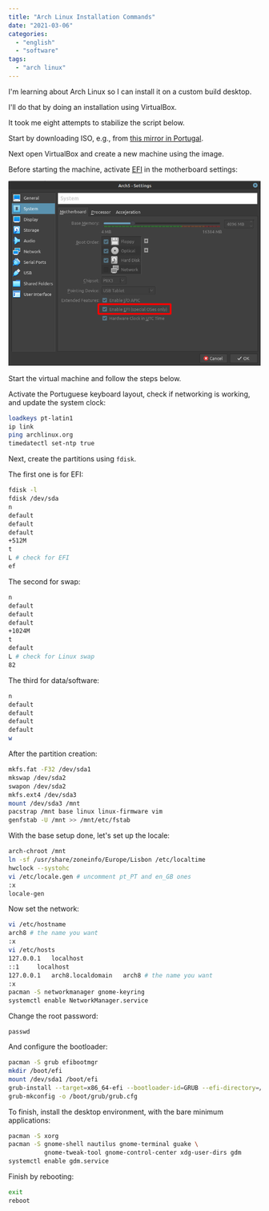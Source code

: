 ```yaml
---
title: "Arch Linux Installation Commands"
date: "2021-03-06"
categories: 
  - "english"
  - "software"
tags:
  - "arch linux"
---
```


I'm learning about Arch Linux so I can install it on a custom build desktop.

I'll do that by doing an installation using VirtualBox.

It took me eight attempts to stabilize the script below.

Start by downloading ISO, e.g., from [this mirror in Portugal](https://ftp.rnl.tecnico.ulisboa.pt/pub/archlinux/iso/2021.03.01).

Next open VirtualBox and create a new machine using the image.

Before starting the machine, activate [EFI](https://en.wikipedia.org/wiki/EFI_system_partition) 
in the motherboard settings:

![](images/image.png)

Start the virtual machine and follow the steps below.

Activate the Portuguese keyboard layout, check if networking is working, and update the system clock:

```bash
loadkeys pt-latin1
ip link
ping archlinux.org
timedatectl set-ntp true
```

Next, create the partitions using `fdisk`.


The first one is for EFI:

```bash
fdisk -l
fdisk /dev/sda
n
default
default
default
+512M
t
L # check for EFI
ef
```

The second for swap:

```bash
n
default
default
default
+1024M
t
default
L # check for Linux swap
82
```

The third for data/software:

```bash
n
default
default
default
default
w
```

After the partition creation:

```bash
mkfs.fat -F32 /dev/sda1
mkswap /dev/sda2
swapon /dev/sda2
mkfs.ext4 /dev/sda3
mount /dev/sda3 /mnt
pacstrap /mnt base linux linux-firmware vim
genfstab -U /mnt >> /mnt/etc/fstab
```

With the base setup done, let's set up the locale:

```bash
arch-chroot /mnt
ln -sf /usr/share/zoneinfo/Europe/Lisbon /etc/localtime
hwclock --systohc
vi /etc/locale.gen # uncomment pt_PT and en_GB ones
:x
locale-gen
```

Now set the network:

```bash
vi /etc/hostname
arch8 # the name you want
:x
vi /etc/hosts
127.0.0.1	localhost
::1		localhost
127.0.0.1	arch8.localdomain	arch8 # the name you want
:x
pacman -S networkmanager gnome-keyring
systemctl enable NetworkManager.service 
```

Change the root password:

```
passwd
```

And configure the bootloader:

```bash
pacman -S grub efibootmgr
mkdir /boot/efi
mount /dev/sda1 /boot/efi
grub-install --target=x86_64-efi --bootloader-id=GRUB --efi-directory=/boot/efi
grub-mkconfig -o /boot/grub/grub.cfg
```

To finish, install the desktop environment, with the bare minimum applications:

```bash
pacman -S xorg 
pacman -S gnome-shell nautilus gnome-terminal guake \
          gnome-tweak-tool gnome-control-center xdg-user-dirs gdm
systemctl enable gdm.service
```

Finish by rebooting:
```bash
exit
reboot
```
